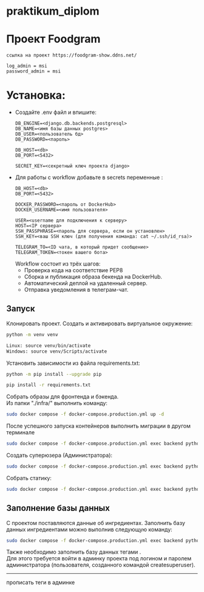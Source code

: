 # praktikum_diplom
# Проект Foodgram  
```
ссылка на проект https://foodgram-show.ddns.net/

log_admin = msi
password_admin = msi 
```

# Установка:

* Cоздайте .env файл и впишите:
    ```
    DB_ENGINE=<django.db.backends.postgresql>
    DB_NAME=<имя базы данных postgres>
    DB_USER=<пользователь бд>
    DB_PASSWORD=<пароль>

    DB_HOST=<db>
    DB_PORT=<5432>

    SECRET_KEY=<секретный ключ проекта django>
    ```
* Для работы с workflow добавьте в secrets  переменные :
    ```
    DB_HOST=<db>
    DB_PORT=<5432>
    
    DOCKER_PASSWORD=<пароль от DockerHub>
    DOCKER_USERNAME=<имя пользователя>

    USER=<username для подключения к серверу>
    HOST=<IP сервера>
    SSH_PASSPHRASE=<пароль для сервера, если он установлен>
    SSH_KEY=<ваш SSH ключ (для получения команда: cat ~/.ssh/id_rsa)>

    TELEGRAM_TO=<ID чата, в который придет сообщение>
    TELEGRAM_TOKEN=<токен вашего бота>
    ```
    Workflow состоит из трёх шагов:
     - Проверка кода на соответствие PEP8
     - Сборка и публикация образа бекенда на DockerHub.
     - Автоматический деплой на удаленный сервер.
     - Отправка уведомления в телеграм-чат.  
  
## Запуск

Клонировать проект. Cоздать и активировать виртуальное окружение:
```bash
python -m venv venv
```
```bash
Linux: source venv/bin/activate
Windows: source venv/Scripts/activate
```
Установить зависимости из файла requirements.txt:
```bash
python -m pip install --upgrade pip
```
```bash
pip install -r requirements.txt
```

Собрать образы для фронтенда и бэкенда.  
Из папки "./infra/" выполнить команду:
```bash
sudo docker compose -f docker-compose.production.yml up -d

```

После успешного запуска контейнеров выполнить миграции в другом терминале
```bash
sudo docker compose -f docker-compose.production.yml exec backend python manage.py migrate
```

Создать суперюзера (Администратора):
```bash
sudo docker compose -f docker-compose.production.yml exec backend python manage.py createsuperuser
```

Собрать статику:
```bash
sudo docker compose -f docker-compose.production.yml exec backend python manage.py collectstatic
```

## Заполнение базы данных

С проектом поставляются данные об ингредиентах. Заполнить базу данных ингредиентами можно выполнив следующую команду:
```bash
sudo docker compose -f docker-compose.production.yml exec backend python manage.py ingredient
```

Также необходимо заполнить базу данных тегами .  
Для этого требуется войти в админку
проекта под логином и паролем администратора (пользователя, созданного командой createsuperuser).

---
прописать теги в админке 
